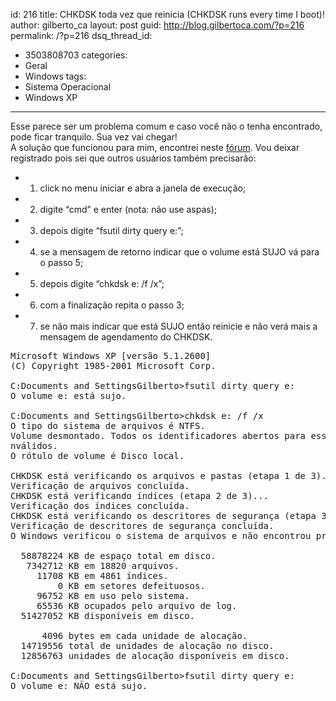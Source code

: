 id: 216
title: CHKDSK toda vez que reinicia (CHKDSK runs every time I boot)!
author: gilberto_ca
layout: post
guid: http://blog.gilbertoca.com/?p=216
permalink: /?p=216
dsq_thread_id:
  - 3503808703
categories:
  - Geral
  - Windows
tags:
  - Sistema Operacional
  - Windows XP
---
<!-- google_ad_section_start -->

Esse parece ser um problema comum e caso você não o tenha encontrado, pode ficar tranquilo. Sua vez vai chegar!  
A solução que funcionou para mim, encontrei neste [fórum][1]. Vou deixar registrado pois sei que outros usuários também precisarão:

  * 1. click no menu iniciar e abra a janela de execução;
  * 2. digite &#8220;cmd&#8221; e enter (nota: não use aspas);
  * 3. depois digite &#8220;fsutil dirty query e:&#8221;;
  * 4. se a mensagem de retorno indicar que o volume está SUJO vá para o passo 5; 
  * 5. depois digite &#8220;chkdsk e: /f /x&#8221;;
  * 6. com a finalização repita o passo 3;
  * 7. se não mais indicar que está SUJO então reinicie e não verá mais a mensagem de agendamento do CHKDSK.

<pre>Microsoft Windows XP [versão 5.1.2600]
(C) Copyright 1985-2001 Microsoft Corp.

C:Documents and SettingsGilberto>fsutil dirty query e:
O volume e: está sujo.

C:Documents and SettingsGilberto>chkdsk e: /f /x
O tipo do sistema de arquivos é NTFS.
Volume desmontado. Todos os identificadores abertos para esse volume agora são i
nválidos.
O rótulo de volume é Disco local.

CHKDSK está verificando os arquivos e pastas (etapa 1 de 3)...
Verificação de arquivos concluída.
CHKDSK está verificando índices (etapa 2 de 3)...
Verificação dos índices concluída.
CHKDSK está verificando os descritores de segurança (etapa 3 de 3)...
Verificação de descritores de segurança concluída.
O Windows verificou o sistema de arquivos e não encontrou problemas.

  58878224 KB de espaço total em disco.
   7342712 KB em 18820 arquivos.
     11708 KB em 4861 índices.
         0 KB em setores defeituosos.
     96752 KB em uso pelo sistema.
     65536 KB ocupados pelo arquivo de log.
  51427052 KB disponíveis em disco.

      4096 bytes em cada unidade de alocação.
  14719556 total de unidades de alocação no disco.
  12856763 unidades de alocação disponíveis em disco.

C:Documents and SettingsGilberto>fsutil dirty query e:
O volume e: NÃO está sujo.
</pre>

<!-- google_ad_section_end -->

 [1]: http://www.pcreview.co.uk/forums/thread-72388.php